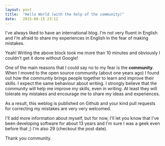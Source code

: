 ```yaml
---
layout: post
title:  "Hello World (with the help of the community)"
date:   2015-08-15 23:12
---
```

I've always liked to have an international blog. I'm not very fluent in English and I'm afraid to share my experiences in English in the fear of making mistakes. 

<!--more-->

Yeah! Writing the above block took me more than 10 minutes and obviously I couldn't get it done without Google!

One of the main reasons that I could say no to my fear is the **community**. When I moved to the open source community (about one years ago) I found out how the communtiy brings people together to learn and improve their skills. I expect the same behaviour about writing. I strongly believe that the community will help me improve my skills, even in writing. At least they will tolerate my mistakes and encourage me to share my ideas and experiences.

As a result, this weblog is published on Github and your kind pull requests for correcting my mistakes are very very welcomed.

I'll add more information about myself, but for now, I'll let you know that I've been developing software for about 13 years and I'm sure I was a geek even before that ;) I'm also 29 (checkout the post date).

Thank you community.
